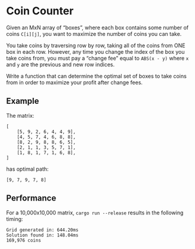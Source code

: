 # Coin Counter

Given an MxN array of “boxes”, where each box contains some number of coins `C[i][j]`, you want to maximize the number of coins you can take.

You take coins by traversing row by row, taking all of the coins from ONE box in each row. However, any time you change the index of the box you take coins from, you must pay a “change fee” equal to `ABS(x - y)` where `x` and `y` are the previous and new row indices.

Write a function that can determine the optimal set of boxes to take coins from in order to maximize your profit after change fees.

## Example

The matrix:

    [
        [5, 9, 2, 6, 4, 4, 9],
        [4, 5, 7, 4, 6, 8, 8],
        [8, 2, 9, 8, 8, 6, 5],
        [2, 1, 1, 3, 5, 7, 1],
        [1, 8, 1, 7, 1, 6, 8],
    ]

has optimal path:

    [9, 7, 9, 7, 8]

## Performance

For a 10,000x10,000 matrix, `cargo run --release` results in the following timing:

    Grid generated in: 644.20ms
    Solution found in: 148.04ms
    169,976 coins
